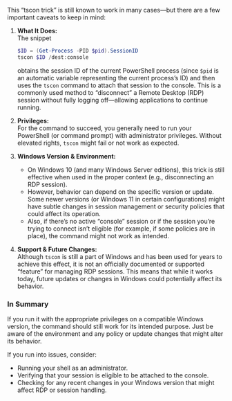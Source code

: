 This “tscon trick” is still known to work in many cases—but there are a few important caveats to keep in mind:

1. **What It Does:**  
   The snippet
   ```powershell
   $ID = (Get-Process -PID $pid).SessionID
   tscon $ID /dest:console
   ```
   obtains the session ID of the current PowerShell process (since `$pid` is an automatic variable representing the current process’s ID) and then uses the `tscon` command to attach that session to the console. This is a commonly used method to “disconnect” a Remote Desktop (RDP) session without fully logging off—allowing applications to continue running.

2. **Privileges:**  
   For the command to succeed, you generally need to run your PowerShell (or command prompt) with administrator privileges. Without elevated rights, `tscon` might fail or not work as expected.

3. **Windows Version & Environment:**  
   - On Windows 10 (and many Windows Server editions), this trick is still effective when used in the proper context (e.g., disconnecting an RDP session).
   - However, behavior can depend on the specific version or update. Some newer versions (or Windows 11 in certain configurations) might have subtle changes in session management or security policies that could affect its operation.
   - Also, if there’s no active “console” session or if the session you’re trying to connect isn’t eligible (for example, if some policies are in place), the command might not work as intended.

4. **Support & Future Changes:**  
   Although `tscon` is still a part of Windows and has been used for years to achieve this effect, it is not an officially documented or supported “feature” for managing RDP sessions. This means that while it works today, future updates or changes in Windows could potentially affect its behavior.

### In Summary

If you run it with the appropriate privileges on a compatible Windows version, the command should still work for its intended purpose. Just be aware of the environment and any policy or update changes that might alter its behavior.

If you run into issues, consider:
- Running your shell as an administrator.
- Verifying that your session is eligible to be attached to the console.
- Checking for any recent changes in your Windows version that might affect RDP or session handling.
